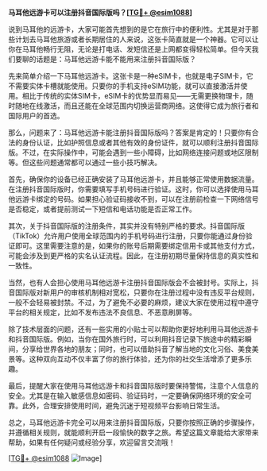**马耳他远游卡可以注册抖音国际版吗？[[TG💪+ @esim1088](https://t.me/s/esim1088)]**

说到马耳他的远游卡，大家可能首先想到的是它在旅行中的便利性。尤其是对于那些计划去马耳他旅游或者长期居住的人来说，这张卡简直就是一个神器。它可以让你在马耳他畅行无阻，无论是打电话、发短信还是上网都变得轻松简单。但今天我们要聊的话题是：马耳他远游卡能不能用来注册抖音国际版？

先来简单介绍一下马耳他远游卡。这张卡是一种eSIM卡，也就是电子SIM卡，它不需要实体卡槽就能使用。只要你的手机支持eSIM功能，就可以直接激活并使用。相比于传统的实体SIM卡，eSIM卡的优势显而易见——无需更换物理卡，随时随地在线激活，而且还能在全球范围内切换运营商网络。这使得它成为旅行者和国际用户的首选。

那么，问题来了：马耳他远游卡能注册抖音国际版吗？答案是肯定的！只要你有合法的身份认证，比如护照信息或者其他有效的身份证件，就可以顺利注册抖音国际版。不过，在实际操作中，可能会遇到一些小障碍，比如网络连接问题或地区限制等。但这些问题通常都可以通过一些小技巧解决。

首先，确保你的设备已经正确安装了马耳他远游卡，并且能够正常使用数据流量。在注册抖音国际版时，你需要填写手机号码进行验证。这时，你可以选择使用马耳他远游卡绑定的号码。如果担心验证码接收不到，可以在注册前检查一下网络信号是否稳定，或者提前测试一下短信和电话功能是否正常工作。

其次，关于抖音国际版的注册条件，其实并没有特别严格的要求。抖音国际版（TikTok）允许用户使用全球范围内的手机号码进行注册，只要你能通过身份验证即可。这里需要注意的是，如果你的账号后期需要绑定信用卡或其他支付方式，可能会涉及到更严格的实名认证流程。因此，在注册初期尽量保持信息的真实性和一致性。

当然，也有人会担心使用马耳他远游卡注册抖音国际版会不会被封号。实际上，抖音国际版对新用户的审核机制相对宽松，只要你在注册过程中没有违反平台规则，一般不会轻易被封禁。不过，为了避免不必要的麻烦，建议大家在使用过程中遵守平台的相关规定，比如不发布违法不良信息、不恶意刷屏等。

除了技术层面的问题，还有一些实用的小贴士可以帮助你更好地利用马耳他远游卡和抖音国际版。例如，当你在国外旅行时，可以利用抖音记录下旅途中的精彩瞬间，分享给世界各地的朋友；同时，也可以借助抖音了解当地的文化习俗、美食美景等。这种双向互动不仅丰富了你的旅行体验，还为你的社交生活增添了更多乐趣。

最后，提醒大家在使用马耳他远游卡和抖音国际版时要保持警惕，注意个人信息的安全。尤其是在输入敏感信息如密码、验证码时，一定要确保网络环境的安全可靠。此外，合理安排使用时间，避免沉迷于短视频平台影响日常生活。

总之，马耳他远游卡完全可以用来注册抖音国际版，只要你按照正确的步骤操作，并遵循相关规则，就能顺利开启一段愉快的数字之旅。希望这篇文章能给大家带来帮助，如果有任何疑问或经验分享，欢迎留言交流哦！

[[TG💪+ @esim1088](https://t.me/s/esim1088) ![Image](https://i.postimg.cc/4NQfJmqS/Snipaste-2025-05-13-00-14-12.png)]